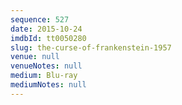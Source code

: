 ```yaml
---
sequence: 527
date: 2015-10-24
imdbId: tt0050280
slug: the-curse-of-frankenstein-1957
venue: null
venueNotes: null
medium: Blu-ray
mediumNotes: null
---
```

